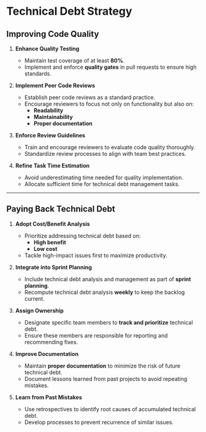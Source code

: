 # Technical Debt Strategy

## Improving Code Quality

1. **Enhance Quality Testing**
   - Maintain test coverage of at least **80%**.
   - Implement and enforce **quality gates** in pull requests to ensure high standards.

2. **Implement Peer Code Reviews**
   - Establish peer code reviews as a standard practice.
   - Encourage reviewers to focus not only on functionality but also on:
     - **Readability**
     - **Maintainability**
     - **Proper documentation**

3. **Enforce Review Guidelines**
   - Train and encourage reviewers to evaluate code quality thoroughly.
   - Standardize review processes to align with team best practices.

4. **Refine Task Time Estimation**
   - Avoid underestimating time needed for quality implementation.
   - Allocate sufficient time for technical debt management tasks.

---

## Paying Back Technical Debt

1. **Adopt Cost/Benefit Analysis**
   - Prioritize addressing technical debt based on:
     - **High benefit**
     - **Low cost**
   - Tackle high-impact issues first to maximize productivity.

2. **Integrate into Sprint Planning**
   - Include technical debt analysis and management as part of **sprint planning**.
   - Recompute technical debt analysis **weekly** to keep the backlog current.

3. **Assign Ownership**
   - Designate specific team members to **track and prioritize** technical debt.
   - Ensure these members are responsible for reporting and recommending fixes.

4. **Improve Documentation**
   - Maintain **proper documentation** to minimize the risk of future technical debt.
   - Document lessons learned from past projects to avoid repeating mistakes.

5. **Learn from Past Mistakes**
   - Use retrospectives to identify root causes of accumulated technical debt.
   - Develop processes to prevent recurrence of similar issues.
   
